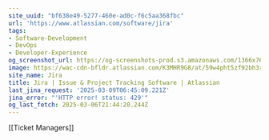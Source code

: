 ```yaml
---
site_uuid: "bf638e49-5277-460e-ad0c-f6c5aa368fbc"
url: 'https://www.atlassian.com/software/jira'
tags:
- Software-Development
- DevOps
- Developer-Experience
og_screenshot_url: https://og-screenshots-prod.s3.amazonaws.com/1366x768/80/false/7c726d842f831681477bb1bf6b03fb838e01e1da8ca1dc1d2464aba99f591d0e.jpeg
image: https://wac-cdn-bfldr.atlassian.com/K3MHR9G8/at/59w4pht5zf92bh3r6pg78v/heroCardSoftwareDev.webp?auto=webp&max_age=31536000
site_name: Jira
title: Jira | Issue & Project Tracking Software | Atlassian
last_jina_request: '2025-03-09T06:45:09.221Z'
jina_error: "'HTTP error! status: 429'"
og_last_fetch: 2025-03-06T21:44:20.244Z
---
```

[[Ticket Managers]]
